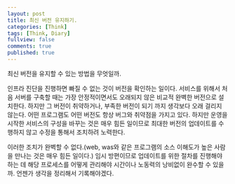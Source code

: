 ```yaml
---
layout: post
title: 최신 버전 유지하기.
categories: [Think]
tags: [Think, Diary]
fullview: false
comments: true
published: true
---
```


최신 버전을 유지할 수 있는 방법을 무엇일까.

인프라 진단을 진행하면 빠질 수 없는 것이 버전을 확인하는 일이다. 서비스를 위해서 처음 서버를 구축할 때는 가장 안정적이면서도 오래되지 않은 비교적 완벽한 버전으로 설치한다. 하지만 그 버전이 취약하거나, 부족한 버전이 되기 까지 생각보다 오래 걸리지 않는다. 어떤 프로그램도 어떤 버전도 항상 버그와 취약점을 가지고 있다. 하지만 운영을 시작한 서비스의 구성을 바꾸는 것은 매우 힘든 일이므로 최대한 버전의 업데이트를 수행하지 않고 수정을 통해서 조치하려 노력한다.

이러한 조치가 완벽할 수 없다.(web, was와 같은 프로그램의 소스 이해도가 높은 사람을 만나는 것은 매우 힘든 일이다.) 임시 방편이므로 업데이트를 위한 절차를 진행해야 하는 데 해당 프로세스를 어떻게 관리해야 시간이나 노동력의 낭비없이 완수할 수 있을까. 언젠가 생각을 정리해서 기록해야겠다.
